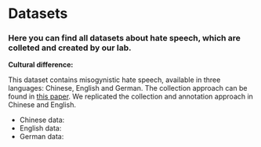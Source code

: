 ---
---

# Datasets

### Here you can find all datasets about hate speech, which are colleted and created by our lab.

**Cultural difference:**

This dataset contains misogynistic hate speech, available in three languages: Chinese, English and German. The collection approach can be found in [this paper](https://pdfs.semanticscholar.org/f48b/4dde03ae31e78d1466ce6f312be2d2205c62.pdf). We replicated the collection and annotation approach in Chinese and English.

- Chinese data:
- English data:
- German data:

